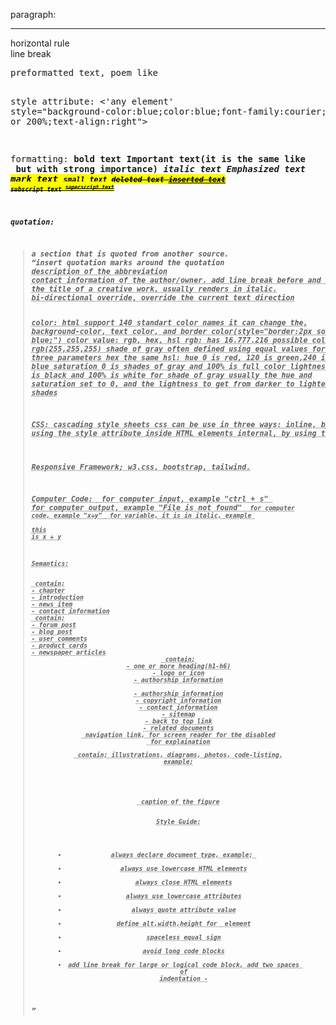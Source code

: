 paragraph:

<p>
<hr>horizontal rule
<br>line break
<pre>preformatted text, poem like

style attribute:
<'any element' style="background-color:blue;color:blue;font-family:courier;font-size:60px or 200%;text-align:right">

formatting:
<b>bold text
<strong>Important text(it is the same like <b> but with strong importance)
<i>italic text
<em>Emphasized text
<mark>mark text
<small>small text
<del>deleted text
<ins>inserted text
<sub>subscript text
<sup>superscript text

quotation:

<blockquote cite="...">a section that is quoted from another source.
<q>insert quotation marks around the quotation
<abbr title="...">description of the abbreviation
<address>contact information of the author/owner. add line break before and after the address element,renders in italic
<cite>the title of a creative work, usually renders in italic.
<bdo>bi-directional override, override the current text direction

color:
html support 140 standart color names
it can change the, background-color, text color, and border color(style="border:2px solid blue;")
color value: rgb, hex, hsl
rgb: has 16.777.216 possible colors
rgb(255,255,255)
shade of gray often defined using equal values for all three parameters
hex the same
hsl:
hue 0 is red, 120 is green,240 is blue
saturation 0 is shades of gray and 100% is full color
lightness 0 is black and 100% is white
for shade of gray usually the hue and saturation set to 0, and the lightness to get from darker to lighter shades

CSS: cascading style sheets
css can be use in three ways:
inline, by using the style attribute inside HTML elements
internal, by using the <style> element in the <head> section
external, by using the <link> element to an external CSS file, example;

<link rel="stylesheet" href="style.css">
css border use border around the text
example,style="border:2px solid black"
padding property is the space between the text and the border
margin property is the space outside the border
example, style="border:2px solid white;padding:20px;margin:60px"

link:
<a href="...">
target attribute, example: target="\_self;\_blank;\_parent;top"
absolute url vs relative url(a link to a page within the same website)
image as link, example: <a href="..."><img src="..." alt="..."></a>
email as link, example: <a href="mailto:blabla@bla.com">...</a>
button as link, example: <button onclick="document.location='...'">
link title, example: <a href="..." title="for hover the link">
link colors; you can make buttons out of links with style

<style>
a:link{unvisited}
a:visited{visited}
a:hover{}
a:active{}
bookmark link; 
<h2 id="04">chapter 4</h2>
<a href="#04">jump to chapter 4</a>

images:
<img src="..." alt="..." style="float:right;width:2px;height:2px">
image map:
<img src="..." alt=".." usemap="#something" href="..">
<map name="something">
<area shape="rect" coords="9,9,20,20">
rect coords from point to point
circle from circle and radius
poly from dot to dot
image map and javascript; use javascript to add click notification
<map name="something">
<area shape="rect" coords="9,9,20,20" alt=".." href="something.html" onclick="myFunction()">
<script>
function myFunction() {
alert("You clicked the image!");
}
</script>

background-image:

<style>
p {
background-image:url('something.jpg');
background-repeat:no-repeat;
background-size:cover(or use 100% 100% for stretch);
background-attachment:fixed;
}
<picture>
<source media="(min-width:450px)" srcset="something.jpg">
<source media="(min-width:600px)" srcset="and.jgp">
<img src="then.jpg">
</picture>

favicon:
<head>
<title>something</title>
<link rel="icon" type="image/x-icon" href="something.jpg">

title:
for bookmark and search engine

table:
<table>
<tr>
<th>bla</th>
<th>bla</th>
</tr>
<tr>
<td>now</td>
<td>when</td>
</tr>
</table>
table border,example;
<style>
table, td, th {
border:2px solid black;
border-collapse:collapse;
border-radius:20px;
}
border-style;
dotted, dashed, solid, double, groove, ridge, inset, outset, none, hidden
border size:
<table style="width:100%">
border heading: to make the heading horizontal.
<table>
<tr>
<th>
<td>
<td>
</tr>
</table>
colspan and rowspan;
<table>
<tr>
<th colspan="2">
table style:
<style>
th:nth-child(even){
background-color:blue;
}
colgroup:
<table>
<colgroup>
<col span="2" style="visibility: collapse">

list:
unordered list:
<ul style="list-style-type:disc/circle/square/none">
<li>test</li>
<li>now</li>
</ul>
horizontal unordered list:
<style>
ul {
background-color:#111;
padding:0;
margin:0;
list-style-type:none;
overflow:hidden;
}
li a {
display:block;
text-align:center;
color:white;
float:left
padding:18px;
}
li:hover{
background-color:#333;
}
ordered list:
<ol type="1,A,a,I,i">
<li>etc</li>
description list:
<dl>
<dt>coffee</dt>
<dd>americano</dd>
<dd>capucino</dd>

block & inline:
block level element always start in a new line, take the full width, and always begins and end with a margin, block level example element are <p> and <div>
inline level element not start with a new line, and just take the width as it needs. inline level element example are <span>
<div> element is a container for other html element, and is not require any attributes but class, id, and style are common
<span> element is a container for text or document, and is not require any attributes but class, id and style are common

Div:
center a div with margin attribute,example;
<style>
div{
margin:auto;
}
horizontal div, example;
<style>
.mycontainer {
width:100%;
overflow:auto;
}
.mycontainer > div {
float:left;
width:33%;
}
display:inline-block,example;
div{
display:inline-block;
width:33%;  
}
flex, example;
<style>
.mycontainer {
display:flex;
}
.mycontainer > div {
width:33%;
}
grid, example;
<style>
.mycontainer{
display:grid;
grid-template-collumns: 33% 33% 33%;
}

class:
"." then the name of the class, then put the class attribute in any elements you wish,
class can be use in multiple elements
and can put more than one class in an element

id:
"#" then the name of the id, then put the id in any elements you wish,
the difference between class and id is class can be used with multiple elements while id only can be use in one element in a website

iframe:
is an element to open a webpage inside a webpage, example;
<iframe src="test.html" style="width:400px;height:500px;" title="the project" name="target">
<a href="google.com" target="target">google.com</a>

Javascript:
<p id="demo">something</p>
document.getElementById("demo").innerHTML="Hello Javascrip";
document.getElementById("demo").style.color="blue";
document.getElementById("demo").style.backgroundColor="white";
document.getElementById("demo").style.fontSize="20px";
<noscript>Sorry, your browser does not support JavaScript!</noscript>

File Paths:
for good practices, use relative url.

Head:
<title>,<style>,<meta>,<link>,<script>,<base>
<title> for Search Engine Optimizer
<style> for CSS
<meta>:
<meta chrset="utf-8">
<meta name="keyword" content="HTML,CSS,STYLE">
<meta name="description" content="free web document tutorial">
<meta name="author" content="van gogh">
<meta http-equiv="refresh" content="30">
<meta name="viewport" content="width:device-width,initial-scale=1.0">

Layout:
<header>,<nav>,<section>,<article>,<aside>,<footer>
Layout Techniques:
CSS Frameworks, tailwind, bootstrap, w3.css
float layout, common to do entire web with float property, but the disadvantage that the float property tied to the document flow, which may harm the flexibility.
flex layout, ensure that elements behave predictably when the page layout accomodate different screen sizes and different display devices.
grid layout, offer a grid-based layout system, with rows and columns, making it easier to design web pages without having to use floats and positioning

Responsive:
Setting Viewport; <meta name="viewport" content="width=device-width, initial-scale=1.0">
Responsive Images; width="100%", max-width="100%",<picture>
Responsive Text; font-size="1vw"
Media Querie; 
<style>
.left, .right {
width:20%;
float:left;
}
.main {
width:60%;
float:left;
}
@media screen and (max-width: 800px){
.left, .main, . right {
width:100%
}
}
</style>

Responsive Framework; w3.css, bootstrap, tailwind.

Computer Code:
<kbd> for computer input, example "ctrl + s"
<samp> for computer output, example "File is not found"
<code> for computer code, example "x+y"
<var> for variable, it is in italic, example <p>this is <var>x</var> + <var>y</var>

Semantics:

<section> contain;
- chapter
- introduction
- news item
- contact information
<article> contain;
- forum post
- blog post
- user comments
- product cards
- newspaper articles
<header> contain;
- one or more heading(h1-h6)
- logo or icon
- authorship information
<footer>
- authorship information
- copyright information
- contact information
- sitemap
- back to top link
- related documents
<nav> navigation link, for screen reader for the disabled
<aside> for explaination
<figure> contain; illustrations, diagrams, photos, code-listing.
example;
<figure>
<img>
<figcaption></figcaption>
</figure>
<figcaption> caption of the figure

Style Guide:

- always declare document type, example; <!DOCTYPE html>
- always use lowercase HTML elements
- always close HTML elements
- always use lowercase attributes
- always quote attribute value
- define alt,width,height for <img> element
- spaceless equal sign
- avoid long code blocks
- add line break for large or logical code block, add two spaces of indentation -<title> for SEO
- ommit <body> can produce error in older browser, ommit <html> and <body> can crash DOM & XML software
- always use closing slash(/) if you want to use XML or XHTML to access your webpage
- add "lang" attribute in <html> element
- add "charset" attribute in <meta> element
- set viewport
- commenting
- CSS guide
- <script src="MyScript.js">
- javascript is case sensitive for the ID
- always use lowercase filename
- file extension
- .html and .htm are the same
- servers can automatically add default filename at the end if it is not defined, server can configure more than one 'default' filename

Entities:
non-breaking space; &nbsp ,&#160
less than; &lt, &#60
greater than; &gt, &#62
Combine Diacritical Mark
a&#768
a&#769
a&#770
a&#771

Symbol:
there are Mathematical Symbol, Greek Symbol, and others

Emojis:
from the UTF-8 charset

Charset:
ASCII is the first character encoding standart for the web, it has 128 different characters
ANSI is the original Window character set, it has 256 different characters;

- it is the same with ASCII for the first 127 characters
- special characters from 128 to 159
- same with UTF-8 from 160 to 255
  ISO-8859-1 is the default character set for HTML 4;
- it is the same with ASCII for the first 127 characters
- does not use the character from 128 to 159
- same with UTF-8 and ANSI from 160 to 255
  UTF-8;
- it is the same with ASCII for the first 127 characters
- does not use the character from 128 to 159
- same with ANSI and 8859 from 160 to 255
- more from 256 to 10000 characters

Uniform Resource Locators:
Uniform Resource Locators compose with "name" (www.w3schools.com) or Internet Protocol addreses (e.g. 192.68.20.50).
Uniform Resource Locators used to addres documents or data on the web.
Web address sytax rules;
scheme://prefix.domain:port/path/filename
Scheme: the 'type' of internet services, usually http or https
Prefix: the domain prefix, usually www
Port: the port number of a server, for http usually 80
Path: path of the server, if ommited it is the root of the directory of the site
Filename: the name of the document or resource
Different Scheme:
HTTP, Hypertext Transfer Protocol, common web, non-encrypted
HTTPS, Secure Hypertext Transfer Protocol, secure web, encrypted
FTP, downloading and uploading file
File,
URL can only be sent over the internet using the ASCII character set, if it use outside the ASCII character set, it has to be converted
URL replace non-ASCII character with a "%" followed by hexidecimal digit
URL cannot contain spaces, URL encoding normally replace spaces with (+) or %20

HTML vs XHTML:
XHTML stands for Extensible Hypertext Markup Language;
XHTML is a stricter, more XML base version of HTML
The Most Important differences from HTML

<!DOCTYPE> is mandatory

the xmlns attribute in <html> element are mandatory

<html>, <head>, <title>, and <body> are mandatory
elements must always properly nested
elements must always be closed, <p></p>
empty element must always be closed, <br/>,<hr/>,<img/>
elements must always be in lowercase
attribute name must always in lowercase
attribute values must always be quoted
attribute minimization is forbidden, example;
<input type="checkbox" name="vehicle" value="car" checked="checked" />
<input type="text" name="lastname" disabled="disabled" />

FORM:

<form> element is a container for different types of input elements, such as:
<input type="text">
<input type="radio">
<input type="checkbox">
<input type="submit">
<input type="button">
<label> element is useful for screen-reader users, when the user clicks the text within the <label> element, it toggles the radio/checkbox
the 'for' attribute of the <label> tag should be equal to the id attribute of the <input> element to bind them together.
the 'name' attribute for <input> has to have the same value as 'for' attribute from the <label> element or the value of the input field will not be sent at all
<form>
<label for="fname">First Name</label><br>
<input type="text" id="fname" name="fname" value="john"><br><br>
<input type="submit" value="Submit">
</form>

Form Attributes:
list of all <form> attributes;
accept-charset,action,autocomplete,enctype,method,name,novalidate,rel,target.

<form action="/action_page.php">
<form action="/action_page.php" target="_blank">
<form action="/action_page.php" method="post" (or 'get')
<form action="/action_page.php" autocomplete="on">
<form action="/action_page.php" novalidate>

Form Elements:
<input>
<label>
<select id="a" name="a" size="3" multiple>

<option value="cars" selected>
<textarea name="a" rows="30" cols="20" style="width:100px;height:200px">something</textarea>
<button type="button" onclick="alert("bakekok")">Click Me!</button>
<fieldset>
<legend>Personalia:</legend>
datalist;
<input list="browsers" name="browser">
<datalist id="browsers">
<option value="a">
output;
<form action=""
oninput="x.value=parseINT(a.value)+parseINT(b.value)">
0
<input type="range" id="a" name="a" value="50">
100 +
<input type="number" id="b" name="b" value="50">
=
<output name="x" for="a b"></output>
<br><br>
<input type="submit" value="Submit">
</form>

Input Types:
-text
-password
-submit
-reset
-radio
-checkbox
-button
-color
-date
-datetime-local
-email
-images
-file
-hidden
-month
-number
Input Restriction:
checked,disabled,max,max-length,min,pattern,readonly,required,size,step,value
another input types:
-range
-search
-tel
-time
-url
-week

Input Attributes:
-value
-readonly
-disable
-size
-max-length
-min max
-multiple
-pattern
-placeholder
-require
-step
-autofocus
-width & height in image
-list
-autocomplete

Input Form\* Attributes:
form = specifies the form the <input> element belongs to. must be equal to the id attribute of the <form> elemnt it belongs to
formaction = specifies the URL of the file that will process the input when the form is submitted
formenctype = specifies how the form-data should be encoded when submitted
formmethod = overrides the 'method' atribute of the <form> element, input types:submit and image.
formtarget = overrides the 'target' attribute of the <form> element.
formnovalidate = overrides the 'novalidate' attribute of the <form> element

Canvas:
canvas used to draw graphics, on the fly, via Javascript.
good for:games, animations, real-time graphics

SVG:
stands for Scalable Vector Graphics
good for: logos, icons,illustrations that need to stay sharp at any size
better than regular images(jpg/png)when you need graphics that can resize without getting blurry

CSS:

CSS Background:
background-repeat:repeat-x
background shorthand:
background: #ffffff url("img_tree.png") no-repeat right top;

CSS Border:
width can be set as a specific size (in px, pt, cm, em, etc) or thin, medium, or thick:
border-width: 20px 5px; /_ 20px top and bottom, 5px on the sides _/
border-width: 25px 10px 4px 35px; /_ 25px top, 10px right, 4px bottom and 35px left _/
border-color: red green blue yellow; /_ red top, green right, blue bottom and yellow left _/
border-top-style: dotted;
border-right-style: solid;
border-bottom-style: dotted;
border-left-style: solid;
(mix)border-style: dotted dashed solid double;
this properties can be used with border-width and border-color
Border Shorthand: border-left: 6px solid red;

Margin:
margin: 25px 50px 75px, top 25px, right and left 50px, bottom 75px
margin-left:100px
margin-left:inherit(it will inherited from the parent element)

Padding:
p {
width: 300px;
padding: 25px;
}
the total width will be 350px
but with:
p {
width: 300px;
padding: 25px;
box-sizing: border-box;
}
the width will keep at 300px

Outline:
outline is a line drawn outside the element's border
pretty much the same properties used by 'border'
outline offset is a space between an outline and the border, example;
outline-offset: 15px

Text:
Text Alignment;
text-align: center, left, right, justify
text-align-last: right, left, justify
text direction;
p {
direction: rtl;
unicode-bidi: bidi-override:
}
vertical-align: baseline, text-top, text-bottom, sub, super
Text Decoration;
text-decoration-line: overline line-through underline
it is not recommended to underline text that is not a link, as this often confunses the reader
text-decoration-color: red blue green purple
text-decoration-style: solid double dotted dashed wavy
text-decoration-thickness: 5px auto 25%
text-decoration: underline red double 5px;
text-decoration:none(to remove the underline from links)
Text Tranformation;
text-transform: uppercase lowercase capitalize
Text Spacing;
text-indent: 20px;
letter-spacing: 5px;
line-height: 1.8;
word-spacing: -2px;
white-space: nowrap;
Text Shadow;
text-shadow: 1px 1px 2px black, 0 0 25px blue, 0 0 5px darkblue;

CSS Fonts;
Font Web Safe;

- Arial(sans-serif)
- Verdana(sans-serif)
- Tahoma(sans-serif)
- Trebuchet MS(sans-serif)
- Times New Roman (serif)
- Georgia (serif)
- Garamond (serif)
- Courier New (monospace)
- Brush Script MT(cursive)
Font Style;
font-style: normal italic oblique
font-weight: normal bold
font-variant: normal small-caps
Font Size;
The default text size in browsers is 16px. So, the default size of 1em is 16px.
font-size: 2.5em; /_ 40px/16=2.5em _/
Font Google;
<head>
<link rel="stylesheet" href="https://fonts.googleapis.com/css?family=Audiowide|Sofia|Trirong">
<style>
h1.a {font-family: "Audiowide", sans-serif;}
h1.b {font-family: "Sofia", sans-serif;}
h1.c {font-family: "Trirong", serif;}
</style>
</head>
Request multiple font effects:
<head>
<link rel="stylesheet" href="https://fonts.googleapis.com/css?family=Sofia&effect=neon|outline|emboss|shadow-multiple">
<style>
body {
  font-family: "Sofia", sans-serif;
  font-size: 30px;
}
</style>
</head>
<body>

<h1 class="font-effect-neon">Neon Effect</h1>
<h1 class="font-effect-outline">Outline Effect</h1>
<h1 class="font-effect-emboss">Emboss Effect</h1>
<h1 class="font-effect-shadow-multiple">Multiple Shadow Effect</h1>

</body>
Font Pairings;
font pairing rules:
1. Complement, without being too similar or too different
2. Use Font Superfamilies, example 'Lucida' superfamily
3. Contrast is King, example combining serif with sans serif is well known combination
4. Choose Only One Boss
popular font pairings:
- Georgia and Verdana
- Helvetica and Garamond
popular google font pairings:
- Merriweather and Open Sans
- Ubuntu and Lora
- Abril Fatface and Poppins
- Cinzel and Fauna One
- Fjalla One and Libre Baskerville
- Space Mono and Muli
- Spectral and Rubik
- Oswald and Noto Sans
Font Shorthand;
'font' property is a shorthand property for:
- font-style
- font-variant
- font-weight
- font-size/line-hight
- font-family
Note: the font-size and font-family are required. if one of the other values is missing, their default value are used.
font: 20px Arial, sans-serif;
font: italic small-caps bold 12px/30px Georgia, serif;

CSS Icons;
-Font Awesome Icons;
-Bootstrap Icons;
-Google Icons;

CSS Links;
different types of cursors:
<span style="cursor: auto">auto</span><br>
<span style="cursor: crosshair">crosshair</span><br>
<span style="cursor: default">default</span><br>
<span style="cursor: help">help</span><br>
<span style="cursor: move">move</span><br>
<span style="cursor: pointer">pointer</span><br>
<span style="cursor: progress">progress</span><br>
<span style="cursor: text">text</span><br>
<span style="cursor: wait">wait</span>
<span style="cursor: e-resize">e-resize</span><br>
<span style="cursor: w-resize">w-resize</span><br>
<span style="cursor: n-resize">n-resize</span><br>
<span style="cursor: s-resize">s-resize</span><br>
<span style="cursor: ne-resize">ne-resize</span><br>
<span style="cursor: sw-resize">sw-resize</span><br>
<span style="cursor: nw-resize">nw-resize</span><br>
<span style="cursor: se-resize">se-resize</span><br>

CSS Lists:
ul{
list-style-image: url('sqpurple.gif');
list-style-position: outside or inside;
}
list shorthand;
list-style: square inside url("sqpurple.gif");

CSS Tables:
td {
vertical align: top center bottom;
}
table responsive;

<div style="overflow-x:auto;">

CSS Display:
inline,Displays an element as an inline element
block,Displays an element as a block element
contents,Makes the container disappear, making the child elements children of the element the next level up in the DOM
flex,Displays an element as a block-level flex container
grid,Displays an element as a block-level grid container
inline-block,Displays an element as an inline-level block container. The element itself is formatted as an inline element, but you can apply height and width values
inline-flex,Displays an element as an inline-level flex container
inline-grid,Displays an element as an inline-level grid container
inline-table,The element is displayed as an inline-level table
list-item,Let the element behave like a <li> element
run-in,Displays an element as either block or inline, depending on context
table,Let the element behave like a <table> element
table-caption,Let the element behave like a <caption> element
table-column-group,Let the element behave like a <colgroup> element
table-header-group,Let the element behave like a <thead> element
table-footer-group,Let the element behave like a <tfoot> element
table-row-group,Let the element behave like a <tbody> element
table-cell,Let the element behave like a <td> element
table-column,Let the element behave like a <col> element
table-row,Let the element behave like a <tr> element
initial,Sets this property to its default value
inherit,Inherits this property from its parent element
none,The element is completely removed
visibility: hidden

CSS Position:

- static
- relative
- fixed
- absolute
- sticky

CSS Max-Width:
it can have a responsive div

CSS Z-Index:
z-index: 1;
it is a stack order priority

CSS Overflow:

- visible
- hidden
- scroll
- auto
  overflow-x: hidden;
  overflow-y: scroll;

CSS Float:
float: inherit;
Clear;

- none
- left
- right
- both
- inherit
  The cleafix Hack;
  .clearfix {
  overflow: auto;
  }
  Modern clearfix hack;
  .clearfix::after {
  content: "";
  clear: both;
  display: table;
  }

CSS Align:
left and right align - using position;
.right {
position : absolute;
right: 0px;
width: 300px;
border: 3px solid red;
padding: 10px;
}
center an image;
img {
display: block;
margin-left: auto;
margin-right: auto;
width: 40%;
}
center vertically - using padding;
.center {
padding: 70px 0;
border: 3px solid green;
text-align: center;
}
center vertically - using line-height;
.center {
line-height: 200px;
height: 200px;
border: 3px solid green;
text-align: center;
}

/_ If the text has multiple lines, add the following: _/
.center p {
line-height: 1.5;
display: inline-block;
vertical-align: middle;
}
center vertically - using position & transform;
.center {
height: 200px;
position: relative;
border: 3px solid green;
}
center with tranform;
.center p {
margin: 0;
position: absolute;
top: 50%;
left: 50%;
transform: translate(-50%, -50%);
}
center vertically - using flexbox;
.center {
display: flex;
justify-content: center;
align-items: center;
height: 200px;
border: 3px solid green;
}

CSS Combinators:

- 'div p {}'descendant combinator (space), "in the div, even there is another element with it like <section>"
- 'div > p {}'child combinator (>) "in the div, but outside other specific element like <section>"
- 'div + p {}'next sibling combinator (+) "first element after the div"
- 'div ~ p {}'subsequest-sibling combinator (~) "after the div"

CSS Pseudo-classes:
first child;
p i:first-child {}
p:first-child i {}

CSS Pseudo-element:
::first-line, can only be applied to block-level elements,properties example;

- font properties
- color properties
- background properties
- text-decoration
- text-transform
- line-height
- vertical-align
- clear
- word-spacing
- letter-spacing
  ::first-letter, properties example
- font properties
- color properties
- background properties
- text-decoration
- text-transform
- line-height
- vertical-align (only if "float" is "none")
- clear
- float
- border properties
- margin properties
- padding properties
  ::before {}
  ::after {}
  ::marker {}
  ::selection {
  color;background;cursor;outline;
  }

CSS Navigation Bar:
IE does not suppert 'sticky' positioning. safari requires '-webkit-sticky', you must also specify at least one of the 'top','right','bottom' or 'left' for sticky positioning to work
ul{
position: -webkit-sticky; (for safari)
position: sticky;
}

CSS Dropdown:

<style>
ul {
  list-style-type: none;
  margin: 0;
  padding: 0;
  overflow: hidden;
  background-color: anything;
}
li {
  float: left;
}
li a, .dropbtn {
  display: inline-block;
  color: white;
  text-align: center;
  padding: 14px 16px;
  text-decoration: none;
}
li a:hover, .dropdown:hover .dropbtn {
  background-color: red;
}
li.dropdown {
  display: inline-block;
}
.dropdown-content {
  display: none;
  position: absolute;
  background-color: #f9f9f9;
  min-width: 160px;
  box-shadow: 0px 8px 16px 0px rgba(0,0,0,0.2);
  z-index: 1;
}
.dropdown-content a {
  display: block;
  text-align: left;
  color: black;
  padding: 12px 16px;
  text-decoration: none;
}
.dropdown-content a:hover {background-color: #f1f1f1;}
.dropdown:hover .dropdown-content {display: block;}
</style>
</head>
<ul>
  <li><a href="#home">Home</a></li>
  <li><a href="#news">News</a></li>
  <li class="dropdown">
    <a href="javascript:void(0)" class="dropbtn">Dropdown</a>
    <div class="dropdown-content">
      <a href="#">Link 1</a>
      <a href="#">Link 2</a>
      <a href="#">Link 3</a>
    </div>
  </li>
</ul>

CSS Image Sprites:
An image sprite is a collection of images put into a single image
#home {
width:
height:
background: url(img_navsprites.fig) 0 0;
}

CSS Attribute Selectors:
a[target] {}, selects all <a> elements with a target attribute
a[target="\_blank"] {}, selects all <a> elements with a target="\_blank" attribute
[title~="flower"] {}, contains a space-seperated list of word
[class|="top"] {}, only the word 'top' alone or followed by a hyphen(-)
[class^]="top"] {}, starts with "top"
[class$="test"] {}, ends with "test"
[class\*="te"] {}, contain "te"

CSS Forms:
Animate Search Input;
input[type-text] {
-webkit-transition: 0.4s;
transition: width 0.4s ease-in-out;
}
input[type=text]:focus {
width: 100%;
}
Styling Textareas:
textarea {
resize: none vertical horizontal;
}

CSS Counters:
counter-reset - creates or resets a counter
counter-increment - icrements a counter value
content - inserts generated content
counter() or counters() function - adds the value of a counter to an element
body {
counter-reset: section;
}
h1 {
counter-reset: subsection;
}
h1::before {
counter-increment: section;
content: "Section " counter(section) ". ";
}
h2::before {
counter-increment: subsection;
content: counter(section) "." counter(subsection) " ";
}
or
li::before {
counter-increment: section;
content : counters(section,".") " ";
}

CSS Units:
Absolute lengths;
cm = centimeters
mm = millimeters
in = inches (1in = 96px = 2.54cm)
px \* = pxels (1px = 1/96th of 1in)
pt = points (1pt = 1/72 of 1in)
pc = picas (1pc = 12 pt)
Relative Lengths;
em, ex, ch, rem, vw, vh, vmin, vmax, %

CSS Specificity:
Hierarchy Priority;
-Inline style = <h1 style="color: pink;">
-Id selectors = #navbar
-Classes and pseudo-classes = .test, :hover
-Attributes = [type="text"]
-Elements and Pseudo-elements = h1; ::before, ::after
Equal secificity: the latest rule wins
ID selectors have a higher specificity than attribute selectors:
div#myDiv {background-color: green;}
#myDiv {background-color: yellow;}
div[id=myDiv] {background-color: blue;}

CSS !Important

CSS Math Functions:
calc();
width: calc(100% - 100px)
max();
width: max(50%, 300px)
min();
width: min(50%, 300px)

CSS ADVANCED

CSS Border Images:
border-image: url(border.png) 30 round;
border-image: url(border.png) 30 stretch;

CSS Background:
background-size: contain
background: url(img_tree.gif) left top no-repeat, url(img_flwr.gif) right bottom no-repeat, url(paper.gif) left top repeat;
background-size: 50px, 130px, auto;
background-origin: 'border-box' 'padding-box'(default) 'content-box'
background-clip: 'border-box'(default) 'padding-box' 'content-box'

CSS Color Keywords:
background-color: transparent, currentcolor, inherit
border: currentcolor, inherit

CSS Gradients:
Linear Gradients;
background-image: linear-gradient(to right, red, yellow);
to right(90deg)
to left(-90deg)
to top(0deg)
to bottom(180deg)
background-image: repeating-linear-gradient(red, yellow 10%, green 20%);
Radial Gradient;
ellipse(default), circle
background-image: radial-gradient(circle, red, yellow, green);
different size keywords;
closest-side
fathest-side
closest-corner
farthest-corner
background-image: repeating-radial-gradient(red, yellow 10%, green 15%);
Conic Gradients;
background-image: conic-gradient([from angle] [at position,] color [degree], color [degree], ...);
repeating-conic-gradient

CSS Text Effects:

- text-overflow: clip ellipsis;
  .test:hover {
  overflow:visible;
  }
- word-wrap: break-word;
- word-break: keep-all break-all(readability is not priority);
- writing-mode: horizontal-tb vertical-rl;

CSS Web Fonts:
@font-face {
font-family: myFirstFont;
src: url(sansation_light.woff);
}
div {
font-family: myFirstFont;
}
Font Formats;

- TrueType Fonts(TTF)
- OpenType Fonts(OTF)
- The Web Open Font Format (WOFF)
- The Web Open Font Format (WOFF 2.0)
- SVG Fonts/Shapes
- Embedded OpenType Fonts (EOT)

CSS 2D Transforms:
translate (50px,50px)
rotate (20deg)
scaleX(2)
scaleY(0.5)
scale(2,0.5)
skewY(20deg)
skewX(-20deg)
skew(-20deg,20deg)
matrix(scaleX(),skewY(),skewX(),scaleY(),transaletX(),translateY())
transform: matrix(1, -0.3, 0, 1, 0, 0);

CSS 3D Transforms:
rotateX ()
rotateY ()
rotateZ ()

CSS Animations:
@keyframes example {
from {background-color: red;}
to {background-color: yellow;}
}
or
{
0% {background-color:red; left:0px; top:0px;}
25% {background-color:yellow; left:200px; top:0px;}
50% {background-color:blue; left:200px; top:200px;}
75% {background-color:green; left:0px; top:200px;}
100% {background-color:red; left:0px; top:0px;}
}
div {
width: 100px;
height: 100px;
background: red;
position: relative;
animation-name: example;
animation-duration: 5s;
animation-timing-function: linear;
animation-delay: 2s;
animation-iteration-count: infinite;
animation-direction: normal reverse alternate-reverse alternate;
animation-fill-mode: forwards backwards;
}
div {
animation: example 5s linear 2s infinite alternate backwards;
}

CSS Tooltip:
.tooltip {
display: inline-block;
position: relative;
border-bottom: 1px dotted black;
}
.tooltip .tooltiptext {
visibility: hidden;
width 120px;
background-color: black;
color: #fff;
text-align: center;
padding: 5px 0;
border-radius: 6px;

/_ Position the tooltip_/
position: absolute;
z-index: 1;
/_ for right and left_/
top: -5px;/_same as the padding_/
left: 105%;/_right tooltip_/
right: 105%; /_left tooltip_/
/_for top & bottom_/
margin-left: -60px; /_use half of the width (120/2=60), to center the tooltip _/
left: 50%;
bottom: 100%;/_top tooltip_/
top: 100%;/\*bottom tooltip/

/_fade in tooltips (Animation)_/
opacity: 0;
transition: opacity 1s;
}

/_tooltip arrow_/
.tooltip .tooltiptext::after {
content: "";
position: absolute;
margin-left: -5px;
border-width: 5px;/_should be the same value as margin-left to keep the arrow centered_/
border-style: solid;
/_bottom & top arrow_/
left: 50%;
top: 100%;/_at the bottom of the tooltip_/
border-color: black transparent transparent transparent;/_at the bottom of the tooltip_/
bottom: 100%;/_at the top of the tooltip_/
border-color: transparent transparent black transparent;/_at the top of the tooltip_/
/_left & right arrow_/
top: 50%;
right: 100%; /_to the left of the tooltip_/
border-color: transparent black transparent transparent;
left: 100% /_to the right of the tooltip_/
border-color: transparent transparent transparent black;
}
.tooltip:hover .tooltiptext {
visibility: visible;
/_fade in tooltips_/
opacity: 1;
}

CSS Image-Styling:
responsive images;
img {
max-width: 100%;
height: auto;
}

polaroid images/cards;
div.polaroid {
width: 80%;
background-color: white;
box-shadow: 0 4px 8px 0 rgba(0,0,0,0.2), 0 6px 20px 0 rgba(0,0,0,0.19);
}
img {width: 100%}
div.container {
text-align: center;
padding: 10px 20px;
}

image text:
.container {
position: relative;
}
.top(left or right) or bottom(left or right) {
position: absolute;
font-size: 20px;
/_for top left/right_/
top: 8px;
left: 12px;/_if it is topleft_/
right: 12px;/_if it is topright_/
/_for bottom left/right_/
bottom: 8px;
left: 12px;/_if it is bottomleft_/
right: 12px;/_if it is bottomright_/
/_for center_/
top: 50%;
left: 50%;
transform: translate(-50%,-50%);
}
img {
width: 100%;
height: auto;
opacity: 0.5;
}

image hover overlay:
there are;
-fade in text
-fade in a box
-slide in(top,bottom,left,right)
.container {
position: relative;
width: 50%
}
.image {
display: block;
width: 100%;
height: auto;
/_only fade in a box_/
opacity: 1;
transition: 0.5 ease;
backface-visibility: hidden;
}
.overlay /_all except fade in box_/ {
position: absolute;
right: 0;
background-color: #008CBA
transition: .5s ease;
overflow: hidden; /_none for fade in text_/
width: 100%; /_except slide in left and right is 0_/
height: 100%; /_except slide in top and bottom is 0_/
bottom: 0; /_except slide in top is 100%_/
left: 0: /_except slide in right is 100%_/  
}
.container:hover .overlay {
width: 100%;/_only slide in right and left_/
height: 100%;/_only slide in top and bottom_/
bottom: 0;/_only slide in top_/
left: 0;/_only slide in right_/
opacity: 1;/_only fade in text_/
}
/_only fade in a box_/
.middle {
position: absolute;
opacity: 0;
transition: .5s ease;
top: 50%;
left: 50%;
transform: translate(-50%, -50%);
-ms-transform: translate(-50%, -50%);
}
.container:hover .image {
opacity: 0.3;
}
.container:hover .middle {
opacity: 1;
}
/_here for everything_/
.text {
color: white;
font-size: 20px;
/_only slide in_/
white-space: nowrap;
overflow: hidden;
/_all except fade in a box_/
position: absolute;
top: 50%;
left: 50%;
transform: translate(-50%, -50%);
-ms-transform: translate(-50%, -50%);
/_only fade in a box_/
background-color: #4CAF50;
padding: 16px 32px;
}

<div class="container">
  <image src="img_avatar.png" alt="Avatar" class="image" style="width:100%">
  <div class="middle/overlay">
    <div class="text">John Deo</div>
  </div>
</div>

Flip an Image:
img:hover {
transform: scaleX(-1);
}

CSS Image Centering:

1. Using margin:auto
   img {
   display: block;
   margin: auto;
   }
2. Using display: flex
   img {
   display: flex;
   justify-content: center /_centers the image horizontally in the div container_/
   align-items: center /_centers the image verticaly in the div container_/
   }

CSS Image Filters:
img {
filter: blur(2px);
filter: brightness(150%);
filter: contrast(150%);
filter: drop-shadow(8px 8px 10px gray);
filter: grayscale(60% or 0.4);
filter: hue-rotate(200deg);
filter: invert(70% or 0.3);
filter: opacity(80% or 0.3);
filter: saturate(0 - 200%);
filter: sepia(60% or 0.4);
}

CSS Image Shapes:
img {
float: left;
clip-path: circle(40%);
clip-path: circle(40% at right);
shape-outside: circle(45%);
clip-path: ellipse(40% 50%);
clip-path: ellipse(40% 50% at right);
shape-outside: ellipse(45% 50%);
clip-path: polygon(50% 0%, 100% 50%, 50% 100%, 0% 50%);
}

CSS Object-Fit:
img {
width: 200px;
height: 300px;
object-fit: cover;/_ clip to fit_/
object-fit: contain;/_ resized to fit within the given dimension_/
object-fit: fill;/_ will be stretched or squized to fit_/
object-fit: none;/_ not resized_/
object-fit: scale-down;/_ scaled down to the smallest version of 'none' or 'contain'_/
}

CSS Object-Position:
img {
width: 200px;
height: 300px;
object-fit: cover;
object-position: 15% 100%;
}

CSS Masking:
Image as the Mask Layer;
.mask1 {
-webkit-mask-image: url(w3logo.png);
mask-image: url(w3logo.png);
mask-repeat: no-repeat;
}
Gradients as the Mask Layer;
/_linear gradient_/
.mask1 {
-webkit-mask-image: linear-gradient(black, transparent);
mask-image: linear-gradient(black, transparent);
}
/_radial-gradient_/
.mask2 {
-webkit-mask-image: radial-gradient(circle, black 50%, rgba(0, 0, 0, 0.5) 50%);
mask-image: radial-gradient(circle, black 50%, rgba(0, 0, 0, 0.5) 50%);
}
.mask3 {
-webkit-mask-image: radial-gradient(ellipse, black 50%, rgba(0, 0, 0, 0.5) 50%);
mask-image: radial-gradient(ellipse, black 50%, rgba(0, 0, 0, 0.5) 50%);
}
SVG as the Mask Layer;
/_triangle_/
<svg width="600" height="400">
<mask id="svgmask1">
<polygon fill="#ffffff" points="200 0, 400 400, 0 400"></polygon>
</mask>
<image xmlns:xlink="http://www.w3.org/1999/xlink" xlink:href="img_5terre.jpg" mask="url(#svgmask1)"</image>
</svg>
/_circles_/
<svg width="600" height="400">
<mask id="svgmask3">
<circle fill="#ffffff" cx="75" cy="75" r="75"></circle>
<circle fill="#ffffff" cx="80" cy="260" r="75"></circle>
<circle fill="#ffffff" cx="270" cy="160" r="75"></circle>
</mask>
<image xmlns:xlink="http://www.w3.org/1999/xlink" xlink:href="img_5terre.jpg" mask="url(#svgmask3)"></image>
</svg>

CSS Pagination:
.center {
text-align: center;
}
.pagination {
display: inline-block;
}
.pagination a {
float: left;
color: black;
border: 1px solid #ddd;
border-radius: 2.65px;
padding: 6px 17px;
margin: 0 4px;
text-decoration: none;
transition: background-color .3s;
}
.pagination a.active {
border: 1px solid #4CAF50;
background-color: #4Caf87;
color: white;
}
.pagination a:first-child {
border-top-left-radius: 5px;
border-bottom-left-radius: 5px;
}
.pagination a:last-child {
border-top-right-radius: 5px;
border-bottom-right-radius: 5px;
}
.pagination a:hover:not(.active) {background-color: #dcdcdc;}
</style>

</head>
<body>
<p>Next/Previous buttons:</p>
<div class="pagination">
  <a href="#">❮</a>
  <a href="#">❯</a>
</div>
<h2>Centered Pagination</h2>
<div class="center">
  <div class="pagination">
  <a href="#">&laquo;</a>
  <a href="#">1</a>
  <a href="#" class="active">2</a>
  <a href="#">3</a>
  <a href="#">4</a>
  <a href="#">5</a>
  <a href="#">6</a>
  <a href="#">&raquo;</a>
  </div>
</div>
</body>

Breadcrumbs:
ul.breadcrumb {
list-style: none;
padding: 8px 16px;
background-color: #eee;
}
ul.breadcrumb li {display: inline;}
ul.breadcrumb li+li:before {
content: "/\00a0";
color: black;
padding: 8px;
}
ul.breadcrumb li a {color: green;}
</style>

</head>
<body>
<h2>Breadcrumb Pagination</h2>
<ul class="breadcrumb">
  <li><a href="#">Home</a></li>
  <li><a href="#">Pictures</a></li>
  <li><a href="#">Summer 15</a></li>
  <li>Italy</li>
</ul>

CSS Multiple Columns:
div {
column-count: 3;
column-gap: 40px;
column-rule:1px solid lightblue;
column-width: 300px;
}
h2 {column-span: all;}

CSS Variables:
:root {
--blue: #1e90ff;
--white: #fff;
}
.container {
--fontsize: 25px;
}
body {
background-color: var(--blue);
}
h2 {
border-bottom: 2px solid var(--blue);
}
.container {
color: var(--blue);
background-color: var(--white);
padding: 15px;
font-size: var(--fontsize);
}
@media screen and (mind-width: 450px) {
.container {
--fontsize: 50px;
}
:root {
--blue: lightblue;
}
}

CSS @property:
@property --something {
syntax: "<color>" "<number>" "<length>";
}
@property --startColor {
syntax: "<color>";
initial-value: #EADED8;
inherits: false;
}
@property --endColor {
syntax: "<color";
initial-value: #BC70A4;
inherits: false;
}
.ex1 {
background: linear-gradient(var(--startColor), var(--endColor));
animation: gradient 3s linear infinite;
}
@keyframes gradient {
0%,
100% {
--startColor: #EADEDB;
--endColor: #BC70A4;
}
50% {
--startColor: #BC70A4;
--endColor: #BFD641;
}
}
#grad1 {
height: 200px;
}

CSS MQ Examples:
@media only screen and (orientation: landscape) {
body {
background-color: lightblue;
}
}
@media screen and (max-width: 900px) and (min-width: 600px) {
something
}

CSS Flex Container:
.flex-container {
display: flex;
flex-direction: row column row-reverse column-reverse;
flex-wrap: nowrap wrap wrap-reverse;
justify-content: center flex-start flex-end space-around space-between space-evenly;
align-items: center flex-start flex-end stretch baseline normal;
align-content: center stretch flex-start flex-end space-around space-between space-evenly;
}

CSS Flex Items:
"order" property;

<div class="flex-container">
  <div style-"order: 3">1</div>
  <div style="order: 2">2</div>
  <div style="order: 4">3</div>
  <div style="order: 1">4</div>
</div>
"flex-grow" property;
<div class="flex-container">
  <div style="flex-grow: 1">1</div>
  <div style="flex-grow: 1">2</div>
  <div style="flex-grow: 8">3</div>
</div>
"flex-shrink" property;
<div class="flex-container">
  <div>1</div>
  <div>2</div>
  <div style="flex-shrink: 0">3</div>
</div>
"flex-basis" property;
<div class="flex-container">
  <div>1</div>
  <div>2</div>
  <div style="flex-basis: 200px">3</div>
  <div>4</div>
</div>
"flex" property, shorthand for 'flex-grow','flex-shrink','flex-basis';
<div class="flex-container">
  <div>1</div>
  <div>2</div>
  <div style="flex: 0 0 200px">3</div>
  <div>4</div>
</div>
"align-self" property;
<div class="flex-container">
  <div>1</div>
  <div style="align-self: flex-start">2</div>
  <div style="align-self: flex-end">3</div>
  <div>4</div>
</div>

CSS Grid Columns, Rows and Gaps:
.container {
display: grid;
grid-template-columns: auto auto auto;
column-gap: 50px;
row-gap: 100px;
gap: 50px 100px;/_for column-gap and row-gap_/
grid-column-start: 1;
grid-column-end: 3;
grid-column: 1 / span 2;
grid-row-start: 1;
grid-row-end: 3;
grid-row: 1 / span 2;
}

CSS Grid Container:
.grid-container {
display: grid;
grid-template-columns: 80px 200px auto 40px;
grid-template-columns: 1fr 2fr 1fr 1fr;
grid-template-rows: 80px 200px;
justify-content: space-evenly space-around space-between center start end;
align-content: space-evenly space-around space-between center start end;
place-content: /_shorthand property for the 'align-content' and 'justify-content'_/
}

CSS Grid Items:

<style>
.item1 {
  grid-row-start: 1;
  grid-columns-start: 2;
  grid-row-end: 3;
  grid-column-end: 2;
}
is the same as;
.item1 {
  grid-area: 1 / 2 / 3 / 2;
}
another example;
.item1 { grid-area: header;}
.item2 { grid-area: menu; }
.item3 { grid-area: main; }
.item4 { grid-area: right; }
.item5 { grid-area: footer; }
.grid-container {
  grid-template-areas: 
  'header header header header header header'
  'menu main main main main right'
  'menu footer footer footer footer footer';
}
/* place in row 1 column 3 */
.item1 {grid-area: 1 / 3;}
/* place in row 2 column 3 */
.item2 {grid-area: 2 / 3;}
/* place in row 1 column 1 */
.item3 {grid-area: 1 / 1;}
/* place in row 1 column 2 */
.item4 {grid-area: 1 / 2;}
/* place in row 2 column 1 */
.item5 {grid-area: 2 / 1;}
/* place in row 2 column 2 */
.item6 {grid-area: 2 / 2;}
@media only screen and (max-width: 500px) {
  .item1 {grid-area: 1 / span 3;}
  .item2 {grid-area: 3 / 3;}
  .item3 {grid-area: 2 / 1;}
  .item4 {grid-area: 2 / 2 / span 2;}
  .item5 {grid-area: 3 / 1;}
  .item6 {grid-area: 2 / 3;}
}
</style>
